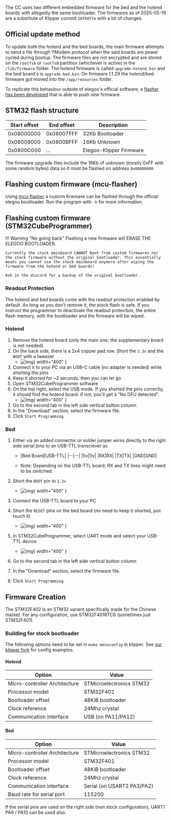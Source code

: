 The CC uses two different embedded firmware for the bed and the hotend boards with allegedly the same bootloader. The firmwares as of 2025-05-19 are a substitute of Klipper commit `28f60f7e` with a lot of changes.

## Official update method

To update both the hotend and the bed boards, the main firmware attempts to send a file through YModem protocol when the said boards are power cycled during bootup. The firmware files are not encrypted and are stored
on the `rootfsA` or `rootfsB` partition (whichever is active) in the `/lib/firmware` folder. The hotend firmware is called `upgrade-hotend.bin` and the bed board's is `upgrade-bed.bin`. On firmware 1.1.29 the hotend/bed firmware got moved into the `/app/resources` folder.

To replicate this behaviour outside of elegoo's official software, a [flasher has been developed](https://github.com/suchmememanyskill/OpenCentauri/tree/main/mcu-flasher) that is able to push new firmware.

## STM32 flash structure

Start offset|End offset|Description
---|---|---
0x08000000|0x08007FFF|32Kb Bootloader
0x08008000|0x0800BFFF|16Kb Unknown
0x0800C000|...|Elegoo-Klipper Firmware

The firmware upgrade files include the 16Kb of unknown (mostly 0xFF with some random bytes) data so it must be flashed on address `0x08008000`.

## Flashing custom firmware (mcu-flasher)

Using [mcu-flasher](https://github.com/suchmememanyskill/OpenCentauri/tree/main/mcu-flasher) a custom firwmare can be flashed through the official elegoo bootloader. Run the program with `-h` for more information.

## Flashing custom firmware (STM32CubeProgrammer)

!!! Warning "No going back"
    Flashing a new firmware will ERASE THE ELEGOO BOOTLOADER.

    Currently the stock mainboard CANNOT boot from custom firmwares nor the stock firmware without the original bootloader. This essentially means you cannot use the stock mainboard anymore after wiping the firmware from the hotend or bed boards!

    Ask in the discord for a backup of the original bootloader.

### Readout Protection

The hotend and bed boards come with the readout protection enabled by default. As long as you don't remove it, the stock flash is safe. If you instruct the programmer to deactivate the readout protection, the entire flash memory, with the bootloader and the firmware will be wiped.

### Hotend

1. Remove the hotend board (only the main one, the supplementary board is not needed).
1. On the back side, there is a 2x4 copper pad row. Short the `3.3v` and the `BOOT` with a tweezer
    - ![img](assets/HotendFlashPinShort.png){ width="400" }
1. Connect it to your PC via an USB-C cable (no adapter is needed) while shorting the pins
1. Keep it shorted for ~2 seconds, then you can let go
1. Open STM32CubeProgrammer software
1. On the top right, select the USB mode. If you shorted the pins correctly, it should find the hotend board. if not, you'll get a "No DFU detected".
    - ![img](assets/STM32CubeProgrammerMode.png){ width="400" }
1. Go to the second tab in the left side vertical button column
1. In the "Download" section, select the firmware file.
1. Click `Start Programming`

### Bed

1. Either via an added connector or solder jumper wires directly to the right side serial pins to an USB-TTL transciever as

    - |Bed Board|USB-TTL|
    |--|--|
    |5v|5v|
    |RX|RX|
    |TX|TX|
    |GND|GND|

    - Note: Depending on the USB-TTL board, RX and TX lines might need to be switched.

2. Short the `BOOT` pin to `3.3v`
    - ![img](assets/BedBoardFlashPinShort.png){ width="400" }

3. Connect the USB-TTL board to your PC

4. Short the `RESET` pins on the bed board (no need to keep it shorted, just touch it)
    - ![img](assets/BedBoardResetPinShort.png){ width="400" }

5. In STM32CubeProgrammer, select UART mode and select your USB-TTL device
    - ![img](assets/STM32CubeProgrammerModeUART.png){ width="400" }

6. Go to the second tab in the left side vertical button column
7. In the "Download" section, select the firmware file.
8. Click `Start Programming`

## Firmware Creation

The STM32F402 is an STM32 variant specifically made for the Chinese market. For any configuration, use STM32F401RTC6 (sometimes just STM32F401).

### Building for stock bootloader

The following options need to be set in `make menuconfig` in klipper. See [our klipper fork](https://github.com/OpenCentauri/kalico/tree/main/mcu) for config examples.

#### Hotend

Option|Value
--|--
Micro-controller Architecture|STMicroelectronics STM32
Processor model|STM32F401
Bootloader offset|48KiB bootloader
Clock reference|24Mhz crystal
Communication interface|USB (on PA11/PA12)

#### Bed

Option|Value
--|--
Micro-controller Architecture|STMicroelectronics STM32
Processor model|STM32F401
Bootloader offset|48KiB bootloader
Clock reference|24Mhz crystal
Communication interface|Serial (on USART2 PA3/PA2)
Baud rate for serial port|115200

If the serial pins are used on the right side (non stock configuration), UART1 PA9 / PA10 can be used also.
